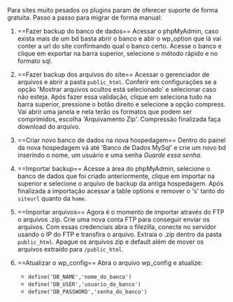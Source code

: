 Para sites muito pesados os plugins param de oferecer suporte de forma gratuita. Passo a passo para migrar de forma manual:

1. ==Fazer backup do banco de dados==
	Acessar o phpMyAdmin, caso exista mais de um bd basta abrir o banco e abir o wp_option que lá vai conter a url do site confirmando qual o banco certo.
	Acesse o banco e clique em exportar na barra superior, selecione o método rápido e no formato sql.

2. ==Fazer backup dos arquivos do site==
	Acessar o gerenciador de arquivos e abrir a pasta `public_html`. Conferir em configurações se a opção 'Mostrar arquivos ocultos está selecionado' e selecionar caso não esteja. Após fazer essa validação, clique em seleciona tudo na barra superior, pressione o botão direito e selecione a opção compress. Vai abrir uma janela e nela terão os formatos que podem ser comprimidos, escolha 'Arquivamento Zip'. Compressão finalizada faça download do arquivo.

3. ==Criar novo banco de dados na nova hospedagem==
	Dentro do painel da nova hospedagem vá até 'Banco de Dados MySql' e crie um novo bd inserindo o nome, um usuário e uma senha *Guarde essa senha*.

4. ==Importar backup== 
	Acesse a área do phpMyAdmin, selecione o banco de dados que foi criado anteriormente, clique em importar na superior e selecione o arquivo de backup da antiga hospedagem. Após finalizada a importação acessar a table options e remover o 's' tanto do `siteurl` quanto da `home`. 

5. ==Importar arquivos==
	Agora é o momento de importar através do FTP o arquivos .zip. Crie uma nova conta FTP para conseguir enviar os arquivos. Com essas credenciais abra o filezilla, conecte no servidor usando o IP do FTP e transfira o arquivo. Extraia o .zip dentro da pasta `public_html`. Apague os arquivos zip e default além de mover os arquivos extraído para `/public_html`.

6. ==Atualizar o wp_config==
	Abra o arquivo wp_config e atualize:
	- `define('DB_NAME','nome_do_banco')`  
	- `define('DB_USER','usuario_do_banco')`   
	- `define('DB_PASSWORD','senha_do_banco')`   